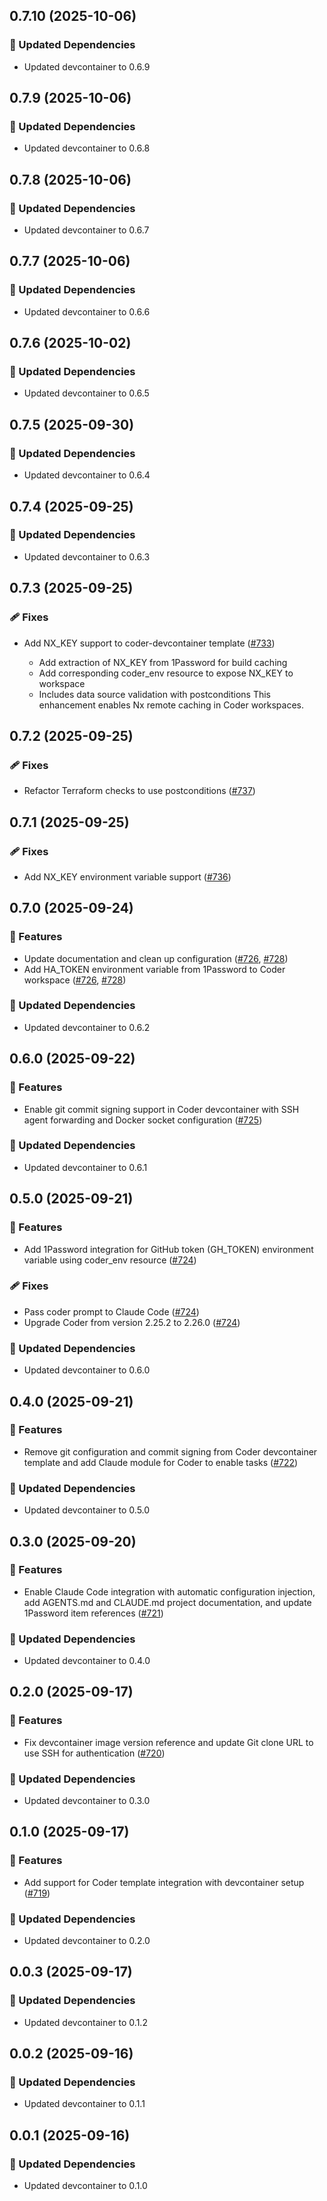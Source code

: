 ## 0.7.10 (2025-10-06)

### 🧱 Updated Dependencies

- Updated devcontainer to 0.6.9

## 0.7.9 (2025-10-06)

### 🧱 Updated Dependencies

- Updated devcontainer to 0.6.8

## 0.7.8 (2025-10-06)

### 🧱 Updated Dependencies

- Updated devcontainer to 0.6.7

## 0.7.7 (2025-10-06)

### 🧱 Updated Dependencies

- Updated devcontainer to 0.6.6

## 0.7.6 (2025-10-02)

### 🧱 Updated Dependencies

- Updated devcontainer to 0.6.5

## 0.7.5 (2025-09-30)

### 🧱 Updated Dependencies

- Updated devcontainer to 0.6.4

## 0.7.4 (2025-09-25)

### 🧱 Updated Dependencies

- Updated devcontainer to 0.6.3

## 0.7.3 (2025-09-25)

### 🩹 Fixes

- Add NX_KEY support to coder-devcontainer template ([#733](https://github.com/vgijssel/setup/pull/733))

  - Add extraction of NX_KEY from 1Password for build caching
  - Add corresponding coder_env resource to expose NX_KEY to workspace
  - Includes data source validation with postconditions
  This enhancement enables Nx remote caching in Coder workspaces.

## 0.7.2 (2025-09-25)

### 🩹 Fixes

- Refactor Terraform checks to use postconditions ([#737](https://github.com/vgijssel/setup/pull/737))

## 0.7.1 (2025-09-25)

### 🩹 Fixes

- Add NX_KEY environment variable support ([#736](https://github.com/vgijssel/setup/pull/736))

## 0.7.0 (2025-09-24)

### 🚀 Features

- Update documentation and clean up configuration ([#726](https://github.com/vgijssel/setup/pull/726), [#728](https://github.com/vgijssel/setup/issues/728))
- Add HA_TOKEN environment variable from 1Password to Coder workspace ([#726](https://github.com/vgijssel/setup/pull/726), [#728](https://github.com/vgijssel/setup/issues/728))

### 🧱 Updated Dependencies

- Updated devcontainer to 0.6.2

## 0.6.0 (2025-09-22)

### 🚀 Features

- Enable git commit signing support in Coder devcontainer with SSH agent forwarding and Docker socket configuration ([#725](https://github.com/vgijssel/setup/pull/725))

### 🧱 Updated Dependencies

- Updated devcontainer to 0.6.1

## 0.5.0 (2025-09-21)

### 🚀 Features

- Add 1Password integration for GitHub token (GH_TOKEN) environment variable using coder_env resource ([#724](https://github.com/vgijssel/setup/pull/724))

### 🩹 Fixes

- Pass coder prompt to Claude Code ([#724](https://github.com/vgijssel/setup/pull/724))
- Upgrade Coder from version 2.25.2 to 2.26.0 ([#724](https://github.com/vgijssel/setup/pull/724))

### 🧱 Updated Dependencies

- Updated devcontainer to 0.6.0

## 0.4.0 (2025-09-21)

### 🚀 Features

- Remove git configuration and commit signing from Coder devcontainer template and add Claude module for Coder to enable tasks ([#722](https://github.com/vgijssel/setup/pull/722))

### 🧱 Updated Dependencies

- Updated devcontainer to 0.5.0

## 0.3.0 (2025-09-20)

### 🚀 Features

- Enable Claude Code integration with automatic configuration injection, add AGENTS.md and CLAUDE.md project documentation, and update 1Password item references ([#721](https://github.com/vgijssel/setup/pull/721))

### 🧱 Updated Dependencies

- Updated devcontainer to 0.4.0

## 0.2.0 (2025-09-17)

### 🚀 Features

- Fix devcontainer image version reference and update Git clone URL to use SSH for authentication ([#720](https://github.com/vgijssel/setup/pull/720))

### 🧱 Updated Dependencies

- Updated devcontainer to 0.3.0

## 0.1.0 (2025-09-17)

### 🚀 Features

- Add support for Coder template integration with devcontainer setup ([#719](https://github.com/vgijssel/setup/pull/719))

### 🧱 Updated Dependencies

- Updated devcontainer to 0.2.0

## 0.0.3 (2025-09-17)

### 🧱 Updated Dependencies

- Updated devcontainer to 0.1.2

## 0.0.2 (2025-09-16)

### 🧱 Updated Dependencies

- Updated devcontainer to 0.1.1

## 0.0.1 (2025-09-16)

### 🧱 Updated Dependencies

- Updated devcontainer to 0.1.0
